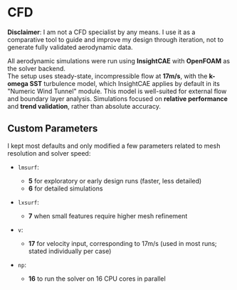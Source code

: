 # CFD

**Disclaimer**: I am not a CFD specialist by any means. I use it as a comparative tool to guide and improve my design through iteration, not to generate fully validated aerodynamic data.

All aerodynamic simulations were run using **InsightCAE** with **OpenFOAM** as the solver backend.  
The setup uses steady-state, incompressible flow at **17m/s**, with the **k-omega SST** turbulence model, which InsightCAE applies by default in its "Numeric Wind Tunnel" module. This model is well-suited for external flow and boundary layer analysis. Simulations focused on **relative performance** and **trend validation**, rather than absolute accuracy.

## Custom Parameters

I kept most defaults and only modified a few parameters related to mesh resolution and solver speed:

- `lmsurf`:  
  - **5** for exploratory or early design runs (faster, less detailed)  
  - **6** for detailed simulations  

- `lxsurf`:  
  - **7** when small features require higher mesh refinement  

- `v`:  
  - **17** for velocity input, corresponding to 17m/s (used in most runs; stated individually per case)  

- `np`:  
  - **16** to run the solver on 16 CPU cores in parallel





